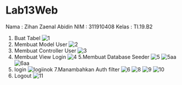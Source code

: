 # Lab13Web
Nama : Zihan Zaenal Abidin
NIM : 311910408
Kelas : TI.19.B2

1. Buat Tabel
![1](https://user-images.githubusercontent.com/81241228/123545691-8eb75800-d783-11eb-908b-111004495227.PNG)
2. Membuat Model User
![2](https://user-images.githubusercontent.com/81241228/123545699-a42c8200-d783-11eb-8f91-f08dbf4fbb00.PNG)
3. Membuat Controller User
![3](https://user-images.githubusercontent.com/81241228/123545708-b0b0da80-d783-11eb-9d88-d04c228eb361.PNG)
4. Membuat View Login
![4](https://user-images.githubusercontent.com/81241228/123545722-c4f4d780-d783-11eb-81b1-3abee7dcfd76.PNG)
5.Membuat Database Seeder
![5](https://user-images.githubusercontent.com/81241228/123545757-f8376680-d783-11eb-9364-0e5dbfe17d14.PNG)
![5aa](https://user-images.githubusercontent.com/81241228/123546230-ee166780-d785-11eb-93fc-d1c2ed558e83.png)
![6aa](https://user-images.githubusercontent.com/81241228/123546248-fcfd1a00-d785-11eb-8508-66e260bf867c.png)
6. login
![logiinok](https://user-images.githubusercontent.com/81241228/123546259-0b4b3600-d786-11eb-896f-c4a7c5bebdd3.png)
7.Manambahkan Auth filter
![6](https://user-images.githubusercontent.com/81241228/123546279-21f18d00-d786-11eb-8a7a-f050cfbf2a62.PNG)
![8](https://user-images.githubusercontent.com/81241228/123546295-39307a80-d786-11eb-9646-782181f99d6b.PNG)
![9](https://user-images.githubusercontent.com/81241228/123546302-43527900-d786-11eb-9630-7fd0bc7fb52a.PNG)
![10](https://user-images.githubusercontent.com/81241228/123546325-5c5b2a00-d786-11eb-9201-0860d71c8ce0.PNG)
8. Logout
![11](https://user-images.githubusercontent.com/81241228/123546349-6d0ba000-d786-11eb-8ed3-7fe57a07d9d1.PNG)
